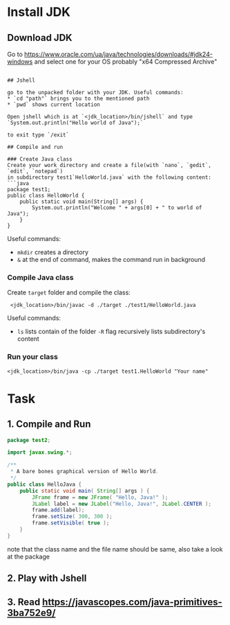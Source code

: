 # Install JDK
## Download JDK
Go to https://www.oracle.com/ua/java/technologies/downloads/#jdk24-windows and select one for your OS probably "x64 Compressed Archive"


```

## Jshell

go to the unpacked folder with your JDK. Useful commands:
* `cd "path"` brings you to the mentioned path
* `pwd` shows current location

Open jshell which is at `<jdk_location>/bin/jshell` and type `System.out.println("Hello world of Java");`

to exit type `/exit`

## Compile and run 

### Create Java class 
Create your work directory and create a file(with `nano`, `gedit`, `edit`, `notepad`) 
in subdirectory test1`HelloWorld.java` with the following content:
```java
package test1;
public class HelloWorld {
    public static void main(String[] args) {
        System.out.println("Welcome " + args[0] + " to world of Java");
    }
}
```
Useful commands:
* `mkdir` creates a directory
* `&` at the end of command, makes the command run in background

### Compile Java class 
Create `target` folder and compile the class:
```shell
 <jdk_location>/bin/javac -d ./target ./test1/HelloWorld.java
```
Useful commands:
* `ls` lists contain of the folder `-R` flag recursively lists subdirectory's content

### Run your class
```shell
<jdk_location>/bin/java -cp ./target test1.HelloWorld "Your name"
```

# Task

## 1. Compile and Run
```java
package test2;

import javax.swing.*;

/**
 * A bare bones graphical version of Hello World.
 */
public class HelloJava {
    public static void main( String[] args ) {
        JFrame frame = new JFrame( "Hello, Java!" );
        JLabel label = new JLabel("Hello, Java!", JLabel.CENTER );
        frame.add(label);
        frame.setSize( 300, 300 );
        frame.setVisible( true );
    }
}
```
note that the class name and the file name should be same, also take a look at the package
## 2. Play with Jshell
## 3. Read https://javascopes.com/java-primitives-3ba752e9/

